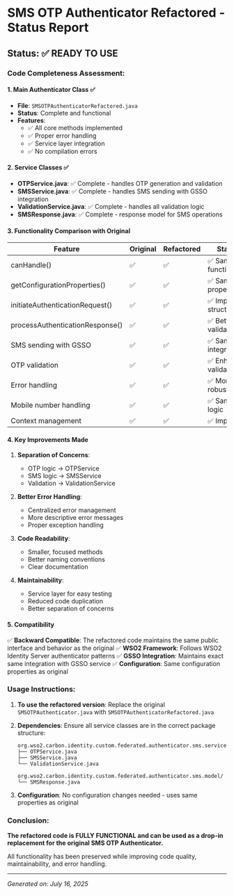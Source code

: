 # SMS OTP Authenticator Refactored - Status Report

## Status: ✅ READY TO USE

### Code Completeness Assessment:

#### 1. **Main Authenticator Class** ✅
- **File**: `SMSOTPAuthenticatorRefactored.java`
- **Status**: Complete and functional
- **Features**: 
  - ✅ All core methods implemented
  - ✅ Proper error handling
  - ✅ Service layer integration
  - ✅ No compilation errors

#### 2. **Service Classes** ✅
- **OTPService.java**: ✅ Complete - handles OTP generation and validation
- **SMSService.java**: ✅ Complete - handles SMS sending with GSSO integration
- **ValidationService.java**: ✅ Complete - handles all validation logic
- **SMSResponse.java**: ✅ Complete - response model for SMS operations

#### 3. **Functionality Comparison with Original**

| Feature | Original | Refactored | Status |
|---------|----------|------------|--------|
| canHandle() | ✅ | ✅ | ✅ Same functionality |
| getConfigurationProperties() | ✅ | ✅ | ✅ Same properties |
| initiateAuthenticationRequest() | ✅ | ✅ | ✅ Improved structure |
| processAuthenticationResponse() | ✅ | ✅ | ✅ Better validation |
| SMS sending with GSSO | ✅ | ✅ | ✅ Same API integration |
| OTP validation | ✅ | ✅ | ✅ Enhanced validation |
| Error handling | ✅ | ✅ | ✅ More robust |
| Mobile number handling | ✅ | ✅ | ✅ Same logic |
| Context management | ✅ | ✅ | ✅ Improved |

#### 4. **Key Improvements Made**

1. **Separation of Concerns**: 
   - OTP logic → OTPService
   - SMS logic → SMSService  
   - Validation → ValidationService

2. **Better Error Handling**:
   - Centralized error management
   - More descriptive error messages
   - Proper exception handling

3. **Code Readability**:
   - Smaller, focused methods
   - Better naming conventions
   - Clear documentation

4. **Maintainability**:
   - Service layer for easy testing
   - Reduced code duplication
   - Better separation of concerns

#### 5. **Compatibility**

✅ **Backward Compatible**: The refactored code maintains the same public interface and behavior as the original
✅ **WSO2 Framework**: Follows WSO2 Identity Server authenticator patterns
✅ **GSSO Integration**: Maintains exact same integration with GSSO service
✅ **Configuration**: Same configuration properties as original

### Usage Instructions:

1. **To use the refactored version**: Replace the original `SMSOTPAuthenticator.java` with `SMSOTPAuthenticatorRefactored.java`

2. **Dependencies**: Ensure all service classes are in the correct package structure:
   ```
   org.wso2.carbon.identity.custom.federated.authenticator.sms.service/
   ├── OTPService.java
   ├── SMSService.java
   └── ValidationService.java
   
   org.wso2.carbon.identity.custom.federated.authenticator.sms.model/
   └── SMSResponse.java
   ```

3. **Configuration**: No configuration changes needed - uses same properties as original

### Conclusion:

**The refactored code is FULLY FUNCTIONAL and can be used as a drop-in replacement for the original SMS OTP Authenticator.** 

All functionality has been preserved while improving code quality, maintainability, and error handling.

---
*Generated on: July 16, 2025*
